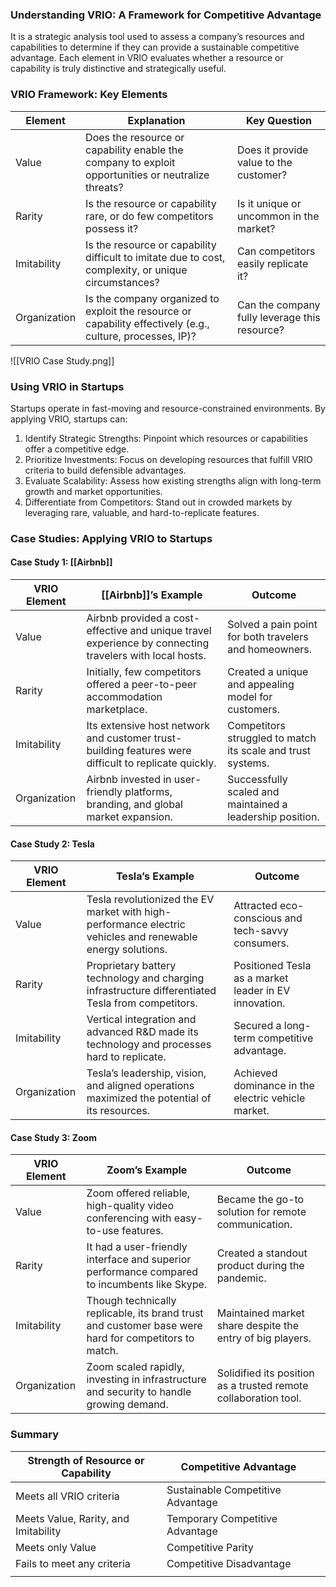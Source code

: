 ### Understanding VRIO: A Framework for Competitive Advantage

It is a strategic analysis tool used to assess a company’s resources and capabilities to determine if they can provide a sustainable competitive advantage. Each element in VRIO evaluates whether a resource or capability is truly distinctive and strategically useful.

### VRIO Framework: Key Elements

| Element      | Explanation                                                                                                | Key Question                                  |
| ------------ | ---------------------------------------------------------------------------------------------------------- | --------------------------------------------- |
| Value        | Does the resource or capability enable the company to exploit opportunities or neutralize threats?         | Does it provide value to the customer?        |
| Rarity       | Is the resource or capability rare, or do few competitors possess it?                                      | Is it unique or uncommon in the market?       |
| Imitability  | Is the resource or capability difficult to imitate due to cost, complexity, or unique circumstances?       | Can competitors easily replicate it?          |
| Organization | Is the company organized to exploit the resource or capability effectively (e.g., culture, processes, IP)? | Can the company fully leverage this resource? |
![[VRIO Case Study.png]]
### Using VRIO in Startups

Startups operate in fast-moving and resource-constrained environments. By applying VRIO, startups can:

1. Identify Strategic Strengths: Pinpoint which resources or capabilities offer a competitive edge.
2. Prioritize Investments: Focus on developing resources that fulfill VRIO criteria to build defensible advantages.
3. Evaluate Scalability: Assess how existing strengths align with long-term growth and market opportunities.
4. Differentiate from Competitors: Stand out in crowded markets by leveraging rare, valuable, and hard-to-replicate features.

### Case Studies: Applying VRIO to Startups

#### Case Study 1: [[Airbnb]]

|VRIO Element|[[Airbnb]]’s Example|Outcome|
|---|---|---|
|Value|Airbnb provided a cost-effective and unique travel experience by connecting travelers with local hosts.|Solved a pain point for both travelers and homeowners.|
|Rarity|Initially, few competitors offered a peer-to-peer accommodation marketplace.|Created a unique and appealing model for customers.|
|Imitability|Its extensive host network and customer trust-building features were difficult to replicate quickly.|Competitors struggled to match its scale and trust systems.|
|Organization|Airbnb invested in user-friendly platforms, branding, and global market expansion.|Successfully scaled and maintained a leadership position.|

#### Case Study 2: Tesla

|VRIO Element|Tesla’s Example|Outcome|
|---|---|---|
|Value|Tesla revolutionized the EV market with high-performance electric vehicles and renewable energy solutions.|Attracted eco-conscious and tech-savvy consumers.|
|Rarity|Proprietary battery technology and charging infrastructure differentiated Tesla from competitors.|Positioned Tesla as a market leader in EV innovation.|
|Imitability|Vertical integration and advanced R&D made its technology and processes hard to replicate.|Secured a long-term competitive advantage.|
|Organization|Tesla’s leadership, vision, and aligned operations maximized the potential of its resources.|Achieved dominance in the electric vehicle market.|

#### Case Study 3: Zoom

|VRIO Element|Zoom’s Example|Outcome|
|---|---|---|
|Value|Zoom offered reliable, high-quality video conferencing with easy-to-use features.|Became the go-to solution for remote communication.|
|Rarity|It had a user-friendly interface and superior performance compared to incumbents like Skype.|Created a standout product during the pandemic.|
|Imitability|Though technically replicable, its brand trust and customer base were hard for competitors to match.|Maintained market share despite the entry of big players.|
|Organization|Zoom scaled rapidly, investing in infrastructure and security to handle growing demand.|Solidified its position as a trusted remote collaboration tool.|

### Summary

| Strength of Resource or Capability   | Competitive Advantage             |     |
| ------------------------------------ | --------------------------------- | --- |
| Meets all VRIO criteria              | Sustainable Competitive Advantage |     |
| Meets Value, Rarity, and Imitability | Temporary Competitive Advantage   |     |
| Meets only Value                     | Competitive Parity                |     |
| Fails to meet any criteria           | Competitive Disadvantage          |     |
|                                      |                                   |     |
